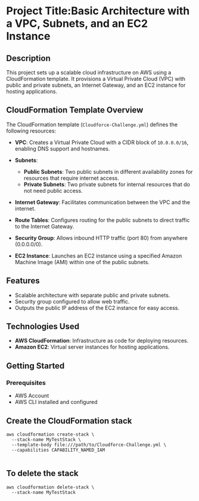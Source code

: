 # Project Title:Basic Architecture with a VPC, Subnets, and an EC2 Instance

## Description
This project sets up a scalable cloud infrastructure on AWS using a CloudFormation template. It provisions a Virtual Private Cloud (VPC) with public and private subnets, an Internet Gateway, and an EC2 instance for hosting applications.

## CloudFormation Template Overview
The CloudFormation template (`Cloudforce-Challenge.yml`) defines the following resources:

- **VPC**: Creates a Virtual Private Cloud with a CIDR block of `10.0.0.0/16`, enabling DNS support and hostnames.

- **Subnets**:
  - **Public Subnets**: Two public subnets in different availability zones for resources that require internet access.
  - **Private Subnets**: Two private subnets for internal resources that do not need public access.

- **Internet Gateway**: Facilitates communication between the VPC and the internet.

- **Route Tables**: Configures routing for the public subnets to direct traffic to the Internet Gateway.

- **Security Group**: Allows inbound HTTP traffic (port 80) from anywhere (0.0.0.0/0).

- **EC2 Instance**: Launches an EC2 instance using a specified Amazon Machine Image (AMI) within one of the public subnets.

## Features
- Scalable architecture with separate public and private subnets.
- Security group configured to allow web traffic.
- Outputs the public IP address of the EC2 instance for easy access.

## Technologies Used
- **AWS CloudFormation**: Infrastructure as code for deploying resources.
- **Amazon EC2**: Virtual server instances for hosting applications.

## Getting Started
### Prerequisites
- AWS Account
- AWS CLI installed and configured

## Create the CloudFormation stack

```
aws cloudformation create-stack \
  --stack-name MyTestStack \
  --template-body file:///path/to/Cloudforce-Challenge.yml \
  --capabilities CAPABILITY_NAMED_IAM


```


## To delete the stack

```
aws cloudformation delete-stack \
  --stack-name MyTestStack


```
